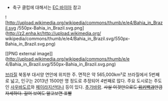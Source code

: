   * 축구 클럽에 대해서는 [EC 바이아](EC%20%EB%B0%94%EC%9D%B4%EC%95%84.md) 참고  

![http://upload.wikimedia.org/wikipedia/commons/thumb/e/e4/Bahia_in_Brazil.svg
/550px-Bahia_in_Brazil.svg.png](http://z2.enha.kr/http://upload.wikimedia.org/
wikipedia/commons/thumb/e/e4/Bahia_in_Brazil.svg/550px-
Bahia_in_Brazil.svg.png)

[[PNG external image]](http://upload.wikimedia.org/wikipedia/commons/thumb/e/e
4/Bahia_in_Brazil.svg/550px-Bahia_in_Brazil.svg.png)

[브라질](%EB%B8%8C%EB%9D%BC%EC%A7%88.md) 북동부 대서양 연안에 위치한 주. 면적은 약 565,000km²로
브라질에서 5번째로 넓고, 인구는 2013년 1500만 명 정도로 추정되어 4번째로 많다. 주요 도시로는 주도인
[사우바도르](%EC%82%AC%EC%9A%B0%EB%B0%94%EB%8F%84%EB%A5%B4.md)와 [페이라지산타나](%ED%8E%98%EC%9D%B4%EB%9D%BC%EC%A7%80%EC%82%B0%ED%83%80%EB%82%98.md) 등이 있다.
[추가바람](%EC%B6%94%EA%B0%80%EB%B0%94%EB%9E%8C.md). <del>사실 이것만으로도
[위키백과](http://ko.wikipedia.org/wiki/%EB%B0%94%EC%9D%B4%EC%95%84_%EC%A3%BC)만큼
자세하다. 길어 보여도 알고보면 표빨</del>

